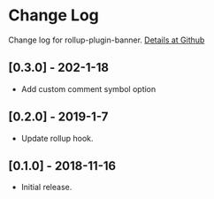 # Change Log

Change log for rollup-plugin-banner. [Details at Github](https://github.com/yingye/rollup-plugin-banner)

## [0.3.0] - 202-1-18

- Add custom comment symbol option

## [0.2.0] - 2019-1-7

- Update rollup hook.

## [0.1.0] - 2018-11-16

- Initial release.
